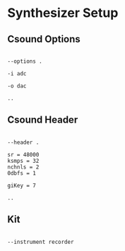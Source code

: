 # Synthesizer Setup

## Csound Options

```scenario oscilla

--options .

-i adc

-o dac

..

```

## Csound Header

```scenario oscilla

--header .

sr = 48000
ksmps = 32
nchnls = 2
0dbfs = 1

giKey = 7

..

```

## Kit

```scenario oscilla

--instrument recorder

```
